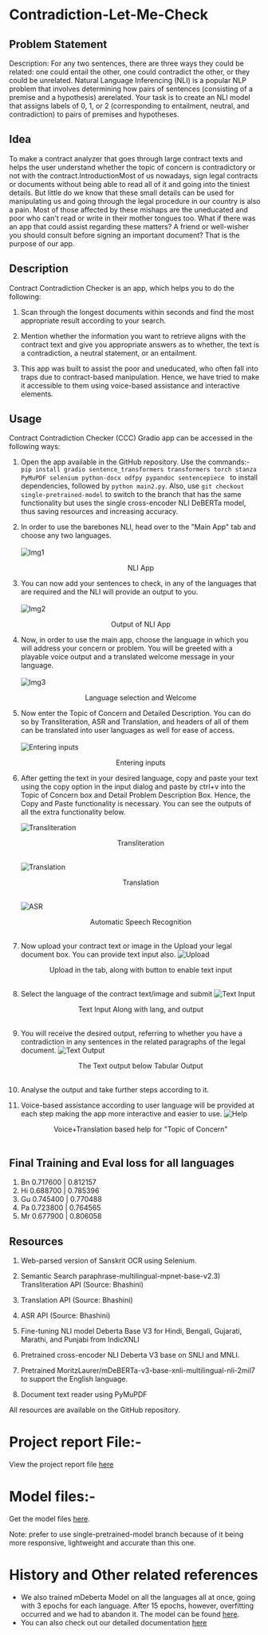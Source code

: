 # Contradiction-Let-Me-Check

## Problem Statement

Description: For any two sentences, there are three ways they could be related: one could entail the other, one could contradict the other, or they could be unrelated. Natural Language Inferencing (NLI) is a popular NLP problem that involves determining how pairs of sentences (consisting of a premise and a hypothesis) arerelated. Your task is to create an NLI model that assigns labels of 0, 1, or 2 (corresponding to entailment, neutral, and contradiction) to pairs of premises and hypotheses.

## Idea

To make a contract analyzer that goes through large contract texts and helps the user understand whether the topic of concern is contradictory or not with the contract.IntroductionMost of us nowadays, sign legal contracts or documents without being able to read all of it and going into the tiniest details. But little do we know that these small details can be used for manipulating us and going through the legal procedure in our country is also a pain. Most of those affected by these mishaps are the uneducated and poor who can't read or write in their mother tongues too. What if there was an app that could assist regarding these matters? A friend or well-wisher you should consult before signing an important document? That is the purpose of our app.

## Description

Contract Contradiction Checker is an app, which helps you to do the following:

1. Scan through the longest documents within seconds and find the most appropriate result according to your search.

2. Mention whether the information you want to retrieve aligns with the contract text and give you appropriate answers as to whether, the text is a contradiction, a neutral statement, or an entailment.

3. This app was built to assist the poor and uneducated, who often fall into traps due to contract-based manipulation. Hence, we have tried to make it accessible to them using voice-based assistance and interactive elements.

## Usage

Contract Contradiction Checker (CCC) Gradio app can be accessed in the following ways:

1. Open the app available in the GitHub repository. Use the commands:- `pip install gradio sentence_transformers transformers torch stanza PyMuPDF selenium python-docx odfpy pypandoc sentencepiece ` to install dependencies, followed by `python main2.py`. Also, use `git checkout single-pretrained-model` to switch to the branch that has the same functionality but uses the single cross-encoder NLI DeBERTa model, thus saving resources and increasing accuracy.

2. In order to use the barebones NLI, head over to the "Main App" tab and choose any two languages. <br/><br/> ![Img1](./Imgs/NLI.png)<br><center>NLI App</center>

3. You can now add your sentences to check, in any of the languages that are required and the NLI will provide an output to you. <br/><br/> ![Img2](./Imgs/NLI2.png)<br><center>Output of NLI App</center>

4. Now, in order to use the main app, choose the language in which you will address your concern or problem. You will be greeted with a playable voice output and a translated welcome message in your language. <br/><br/> ![Img3](./Imgs/Welcome.png) <br><center>Language selection and Welcome</center>

5. Now enter the Topic of Concern and Detailed Description. You can do so by Transliteration, ASR and Translation, and headers of all of them can be translated into user languages as well for ease of access. <br/><br/> ![Entering inputs](./Imgs/Inputs.png) <br><center>Entering inputs</center>

6. After getting the text in your desired language, copy and paste your text using the copy option in the input dialog and paste by ctrl+v into the Topic of
   Concern box and Detail Problem Description Box. Hence, the Copy and Paste functionality is necessary. You can see the outputs of all the extra functionality below.

   ![Transliteration](./Imgs/Transliteration.png) <br><center>Transliteration</center><br/>
   
   ![Translation](./Imgs/Translation.png) <br/><center>Translation</center><br/>
   
   ![ASR](./Imgs/ASR.png) <br/><center>Automatic Speech Recognition</center><br/>

7. Now upload your contract text or image in the Upload your legal document box. You can provide text input also.
   ![Upload](./Imgs/Upload.png)<br/><center>Upload in the tab, along with button to enable text input</center><br/>

8. Select the language of the contract text/image and submit
   ![Text Input](./Imgs/Final%20Output%201.png) <br/><center>Text Input Along with lang, and output</center><br/>

9. You will receive the desired output, referring to whether you have a contradiction in any sentences in the related paragraphs of the legal document.
   ![Text Output](./Imgs/Final%20Output%202.png) <br/><center>The Text output below Tabular Output</center><br/>

10. Analyse the output and take further steps according to it.

11. Voice-based assistance according to user language will be provided at each step making the app more interactive and easier to use.
    ![Help](./Imgs/Help1.png) <br/><center>Voice+Translation based help for "Topic of Concern"</center><br/>

## Final Training and Eval loss for all languages

1.  Bn 0.717600 | 0.812157
2.  Hi 0.688700 | 0.785396
3.  Gu 0.745400 | 0.770488
4.  Pa 0.723800 | 0.764565
5.  Mr 0.677900 | 0.806058

## Resources

1. Web-parsed version of Sanskrit OCR using Selenium.

2. Semantic Search paraphrase-multilingual-mpnet-base-v2.3) Transliteration API (Source: Bhashini)

3. Translation API (Source: Bhashini)

4. ASR API (Source: Bhashini)

5. Fine-tuning NLI model Deberta Base V3 for Hindi, Bengali, Gujarati, Marathi, and Punjabi from IndicXNLI

6. Pretrained cross-encoder NLI Deberta V3 base on SNLI and MNLI.
7. Pretrained MoritzLaurer/mDeBERTa-v3-base-xnli-multilingual-nli-2mil7 to support the English language.

8. Document text reader using PyMuPDF

All resources are available on the GitHub repository.

# Project report File:-

View the project report file [here](https://docs.google.com/document/d/1IckT809b9js75s1wAiRs4aXBhnT6H45kTc2gKAhTuAE/)

# Model files:-

Get the model files [here](https://drive.google.com/drive/folders/153oDWFAo4CDtxjleLrd4HnqUcWRh8cl-?usp=drive_link).

Note: prefer to use single-pretrained-model branch because of it being more responsive, lightweight and accurate than this one.

# History and Other related references

- We also trained mDeberta Model on all the languages all at once, going with 3 epochs for each language. After 15 epochs, however, overfitting occurred and we had to abandon it. The model can be found [here](https://drive.google.com/drive/folders/1UrX23xcG1eBJNBD7WoexYqSLbLP8Fhe6?usp=drive_link).
- You can also check out our detailed documentation [here](https://docs.google.com/document/d/1NKI2h4Lz7j_lnOMguyerH1m0xiSmI6tOfOT7suvWww8/edit?usp=sharing)
